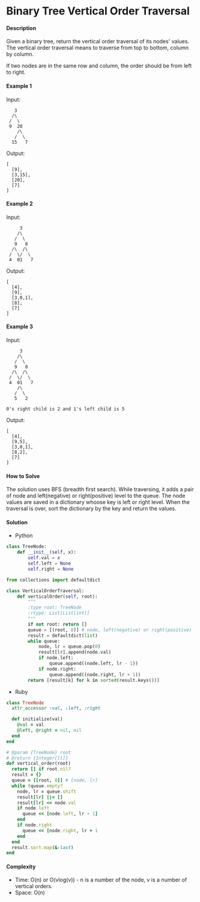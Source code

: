 # Binary Tree Vertical Order Traversal

#### Description

Given a binary tree, return the vertical order traversal of its nodes' values. The vertical order traversal means to traverse from top to bottom, column by column.

If two nodes are in the same row and column, the order should be from left to right.

#### Example 1
Input:
```
   3
  /\
 /  \
 9  20
    /\
   /  \
  15   7 
```

Output:
```
[
  [9],
  [3,15],
  [20],
  [7]
]
```

#### Example 2
Input:
```
     3
    /\
   /  \
   9   8
  /\  /\
 /  \/  \
 4  01   7 
```

Output:
```
[
  [4],
  [9],
  [3,0,1],
  [8],
  [7]
]
```

#### Example 3
Input:
```
     3
    /\
   /  \
   9   8
  /\  /\
 /  \/  \
 4  01   7
    /\
   /  \
   5   2

0's right child is 2 and 1's left child is 5
```

Output:
```
[
  [4],
  [9,5],
  [3,0,1],
  [8,2],
  [7]
]
```

#### How to Solve

The solution uses BFS (breadth first search). While traversing, it adds a pair of node and left(negative) or right(positive) level to the queue. The node values are saved in a dictionary whoose key is left or right level. When the traversal is over, sort the dictionary by the key and return the values.

#### Solution
- Python

```python
class TreeNode:
    def __init__(self, x):
        self.val = x
        self.left = None
        self.right = None

from collections import defaultdict

class VerticalOrderTraversal:
    def verticalOrder(self, root):
        """
        :type root: TreeNode
        :rtype: List[List[int]]
        """
        if not root: return []
        queue = [(root, 0)] # node, left(negative) or right(positive)
        result = defaultdict(list)
        while queue:
            node, lr = queue.pop(0)
            result[lr].append(node.val)
            if node.left:
                queue.append((node.left, lr - 1))
            if node.right:
                queue.append((node.right, lr + 1))
        return [result[k] for k in sorted(result.keys())]
```

- Ruby

```ruby
class TreeNode
  attr_accessor :val, :left, :right

  def initialize(val)
    @val = val
    @left, @right = nil, nil
  end
end

# @param {TreeNode} root
# @return {Integer[][]}
def vertical_order(root)
  return [] if root.nil?
  result = {}
  queue = [[root, 0]] # [node, lr]
  while !queue.empty?
    node, lr = queue.shift
    result[lr] ||= []
    result[lr] << node.val
    if node.left
      queue << [node.left, lr - 1]
    end
    if node.right
      queue << [node.right, lr + 1
    end
  end
  result.sort.map(&:last)
end
```

#### Complexity
- Time: O(n) or O(vlog(v)) - n is a number of the node, v is a number of vertical orders.
- Space: O(n)